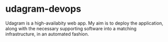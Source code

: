 # udagram-devops
Udagram is a high-availabity web app. My aim is to deploy the application, along with the necessary supporting software into a matching infrastructure, in an automated fashion.
